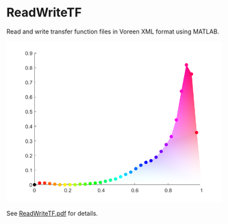 # ReadWriteTF
Read and write transfer function files in Voreen XML format using MATLAB.

![a transfer function](tf.png)

See [ReadWriteTF.pdf](ReadWriteTF.pdf) for details.

